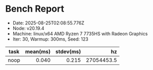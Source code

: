 # Bench Report
- Date: 2025-08-25T02:08:55.776Z
- Node: v20.19.4
- Machine: linux/x64 AMD Ryzen 7 7735HS with Radeon Graphics
- Iter: 30, Warmup: 300ms, Seed: 123

| task | mean(ms) | stdev(ms) | hz |
|---|---:|---:|---:|
| noop | 0.040 | 0.215 | 27054453.5 |
